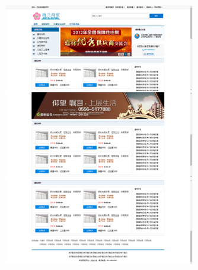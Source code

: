 ![](https://github.com/Mandy0603/meiBuy/blob/master/screenshots/meiBuy1.png)
![](https://github.com/Mandy0603/meiBuy/blob/master/screenshots/meiBuy2.png)
![](https://github.com/Mandy0603/meiBuy/blob/master/screenshots/meiBuy3.png)
